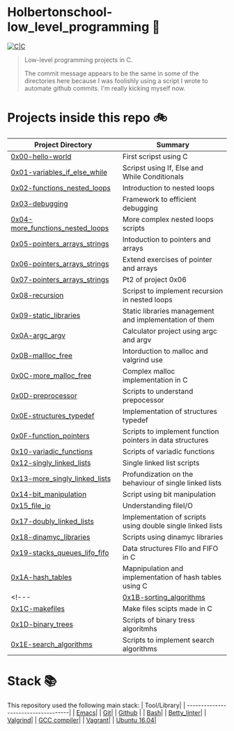 # Holbertonschool-low_level_programming :floppy_disk:

[![C|C](https://img.shields.io/badge/C-548%20commits-orange.svg)](https://sourcerer.io/arabiu033)

> Low-level programming projects in C. 
> 
> The commit message appears to be the same in some of the directories here because I was foolishly using a script I wrote to automate github commits. I'm really kicking myself now.

# Projects inside this repo :bike:

| Project Directory| Summary |
| ------------------------------------|----| 
| [0x00-hello-world](https://github.com/arabiu033/alx-low_level_programming/tree/main/0x00-hello_world)| First scripst using C |
| [0x01-variables_if_else_while](https://github.com/arabiu033/alx-low_level_programming/tree/main/0x01-variables_if_else_while)| Scripst using If, Else and While Conditionals |
| [0x02-functions_nested_loops](https://github.com/arabiu033/alx-low_level_programming/tree/main/0x02-functions_nested_loops)| Introduction to nested loops|
| [0x03-debugging](https://github.com/arabiu033/alx-low_level_programming/tree/main/0x03-debugging)| Framework to efficient debugging|
| [0x04-more_functions_nested_loops](https://github.com/arabiu033/alx-low_level_programming/tree/main/0x04-more_functions_nested_loops)| More complex nested loops scripts|
| [0x05-pointers_arrays_strings](https://github.com/arabiu033/alx-low_level_programming/tree/main/0x05-pointers_arrays_strings)| Intoduction to pointers and arrays|
| [0x06-pointers_arrays_strings](https://github.com/arabiu033/alx-low_level_programming/tree/main/0x06-pointers_arrays_strings)| Extend exercises of pointer and arrays|
| [0x07-pointers_arrays_strings](https://github.com/arabiu033/alx-low_level_programming/tree/main/0x07-pointers_arrays_strings)| Pt2 of project 0x06
| [0x08-recursion](https://github.com/arabiu033/alx-low_level_programming/tree/main/0x08-recursion)| Scripst to implement recursion in nested loops|
| [0x09-static_libraries](https://github.com/arabiu033/alx-low_level_programming/tree/main/0x09-static_libraries)| Static libraries management and implementation of them |
| [0x0A-argc_argv](https://github.com/arabiu033/alx-low_level_programming/tree/main/0x0A-argc_argv)| Calculator project using argc and argv |
| [0x0B-mallloc_free](https://github.com/arabiu033/alx-low_level_programming/tree/main/0x0B-malloc_free)| Intorduction to malloc and valgrind use |
| [0x0C-more_malloc_free](https://github.com/arabiu033/alx-low_level_programming/tree/main/0x0C-more_malloc_free)| Complex malloc implementation in C |
| [0x0D-preprocessor](https://github.com/arabiu033/alx-low_level_programming/tree/main/0x0D-preprocessor)| Scripts to understand prepocessor|
| [0x0E-structures_typedef](https://github.com/arabiu033/alx-low_level_programming/tree/main/0x0E-structures_typedef)| Implementation of structures typedef|
| [0x0F-function_pointers](https://github.com/arabiu033/alx-low_level_programming/tree/main/0x0F-function_pointers)|Scripts to implement function pointers in data structures|
| [0x10-variadic_functions](https://github.com/arabiu033/alx-low_level_programming/tree/main/0x10-variadic_functions)|Scripts of variadic functions|
| [0x12-singly_linked_lists](https://github.com/arabiu033/alx-low_level_programming/tree/main/0x12-singly_linked_lists)|Single linked list scripts|
| [0x13-more_singly_linked_lists](https://github.com/arabiu033/alx-low_level_programming/tree/main/0x13-more_singly_linked_lists)|Profundization on the behaviour of single linked lists|
| [0x14-bit_manipulation](https://github.com/arabiu033/alx-low_level_programming/tree/main/0x14-bit_manipulation)|Script using bit manipulation |
| [0x15_file_io](https://github.com/arabiu033/alx-low_level_programming/tree/main/0x15_file_io)| Understanding fileI/O
| [0x17-doubly_linked_lists](https://github.com/arabiu033/alx-low_level_programming/tree/main/0x17-doubly_linked_lists)|Implementation of scripts using double single linked lists|
| [0x18-dinamyc_libraries](https://github.com/arabiu033/alx-low_level_programming/tree/main/0x18-dynamic_libraries)|Scripts using dinamyc libraries|
| [0x19-stacks_queues_lifo_fifo](https://github.com/arabiu033/monty/tree/61b0ad90da22d713307cfbb79911ff084ee535ec)| Data structures FIlo and FIFO in C|
| [0x1A-hash_tables](https://github.com/arabiu033/alx-low_level_programming/tree/main/0x1A-hash_tables)| Mapnipulation and implementation of hash tables using C|
<!--- | [0x1B-sorting_algorithms](https://github.com/arabiu033/alx-low_level_programming/tree/main/0x02-functions_nested_loops)| Implementation of sorting algorithms|
| [0x1C-makefiles](https://github.com/arabiu033/alx-low_level_programming/tree/main/0x02-functions_nested_loops)|Make files scipts made in C|
| [0x1D-binary_trees](https://github.com/arabiu033/0x1D-binary_trees/tree/45c49e3e2faf2f7a0048c03986f9cd97da3e2474)|Scripts of binary tress algoritmhs|
| [0x1E-search_algorithms](https://github.com/arabiu033/alx-low_level_programming/tree/main/0x1E-search_algorithms)|Scripts to implement search algorithms| -->


# Stack :books:

This repository used the following main stack:
| Tool/Library| 
| ------------------------------------| 
| [Emacs](https://www.gnu.org/software/emacs/)| 
| [Git](https://git-scm.com/)| 
| [Github](https://github.com/) | 
| [Bash](https://www.gnu.org/software/bash/)| 
| [Betty_linter](https://github.com/holbertonschool/Betty)|
| [Valgrind](https://valgrind.org/)|
| [GCC compiler](https://gcc.gnu.org/)|
| [Vagrant](https://www.vagrantup.com/)|
| [Ubuntu 16.04](https://releases.ubuntu.com/16.04/)|
